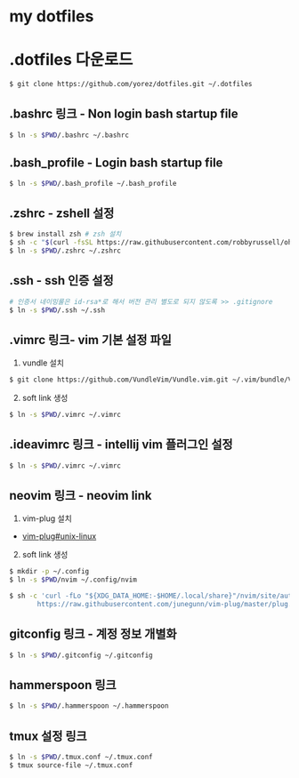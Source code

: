 # my dotfiles

# .dotfiles 다운로드 
```sh
$ git clone https://github.com/yorez/dotfiles.git ~/.dotfiles
```

## .bashrc 링크 - Non login bash startup file
```sh
$ ln -s $PWD/.bashrc ~/.bashrc
```

## .bash_profile - Login bash startup file
```sh
$ ln -s $PWD/.bash_profile ~/.bash_profile
```

## .zshrc - zshell 설정
 
```sh
$ brew install zsh # zsh 설치
$ sh -c "$(curl -fsSL https://raw.githubusercontent.com/robbyrussell/oh-my-zsh/master/tools/install.sh)" # oh-my-zsh 다운로드
$ ln -s $PWD/.zshrc ~/.zshrc
```

## .ssh - ssh 인증 설정

```sh
# 인증서 네이밍룰은 id-rsa*로 해서 버전 관리 별도로 되지 않도록 >> .gitignore 
$ ln -s $PWD/.ssh ~/.ssh
```

## .vimrc 링크- vim 기본 설정 파일

1. vundle 설치
```sh
$ git clone https://github.com/VundleVim/Vundle.vim.git ~/.vim/bundle/Vundle.vim
```

2. soft link 생성
```sh
$ ln -s $PWD/.vimrc ~/.vimrc
```

## .ideavimrc 링크 - intellij vim 플러그인 설정
```sh
$ ln -s $PWD/.vimrc ~/.vimrc
```

## neovim 링크 - neovim link

1. vim-plug 설치
- [vim-plug#unix-linux](https://github.com/junegunn/vim-plug)
 
2. soft link 생성
```sh
$ mkdir -p ~/.config
$ ln -s $PWD/nvim ~/.config/nvim
```

```sh
$ sh -c 'curl -fLo "${XDG_DATA_HOME:-$HOME/.local/share}"/nvim/site/autoload/plug.vim --create-dirs \
       https://raw.githubusercontent.com/junegunn/vim-plug/master/plug.vim'
```

## gitconfig 링크 - 계정 정보 개별화
```sh
$ ln -s $PWD/.gitconfig ~/.gitconfig
```

## hammerspoon 링크
```sh
$ ln -s $PWD/.hammerspoon ~/.hammerspoon
```

## tmux 설정 링크
```sh
$ ln -s $PWD/.tmux.conf ~/.tmux.conf
$ tmux source-file ~/.tmux.conf
